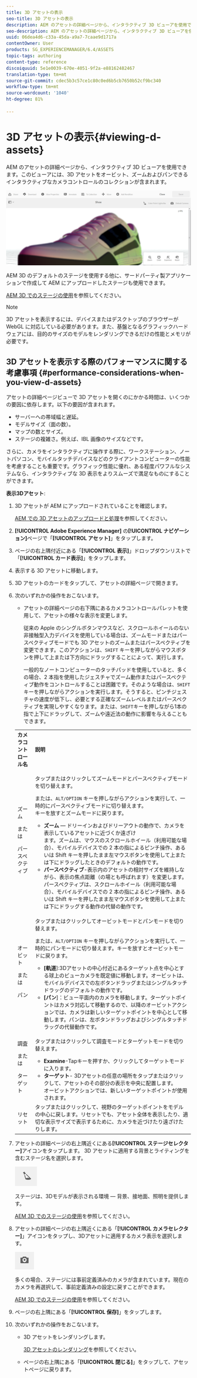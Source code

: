 ```yaml
---
title: 3D アセットの表示
seo-title: 3D アセットの表示
description: AEM のアセットの詳細ページから、インタラクティブ 3D ビューアを使用できます。このビューアには、3D アセットをオービット、ズームおよびパンできるインタラクティブなカメラコントロールのコレクションが含まれます。
seo-description: AEM のアセットの詳細ページから、インタラクティブ 3D ビューアを使用できます。このビューアには、3D アセットをオービット、ズームおよびパンできるインタラクティブなカメラコントロールのコレクションが含まれます。
uuid: 06dea4d6-c33a-45da-a9a7-7caae9d1717a
contentOwner: User
products: SG_EXPERIENCEMANAGER/6.4/ASSETS
topic-tags: authoring
content-type: reference
discoiquuid: 5e1e0039-670e-4051-9f2a-e88162482467
translation-type: tm+mt
source-git-commit: cdec5b3c57ce1c80c0ed6b5cb7650b52cf9bc340
workflow-type: tm+mt
source-wordcount: '1040'
ht-degree: 81%

---
```



# 3D アセットの表示{#viewing-d-assets}

AEM のアセットの詳細ページから、インタラクティブ 3D ビューアを使用できます。このビューアには、3D アセットをオービット、ズームおよびパンできるインタラクティブなカメラコントロールのコレクションが含まれます。

![chlimage_1-16](assets/chlimage_1-16.png)

AEM 3D のデフォルトのステージを使用する他に、サードパーティ製アプリケーションで作成して AEM にアップロードしたステージも使用できます。

[AEM 3D でのステージの使用](/help/sites-classic-ui-authoring/classicui-stages-aem3d.md)を参照してください。

>[!NOTE]
>
>3D アセットを表示するには、デバイスまたはデスクトップのブラウザーが WebGL に対応している必要があります。また、基盤となるグラフィックハードウェアには、目的のサイズのモデルをレンダリングできるだけの性能とメモリが必要です。

## 3D アセットを表示する際のパフォーマンスに関する考慮事項  {#performance-considerations-when-you-view-d-assets}

アセットの詳細ページビューで 3D アセットを開くのにかかる時間は、いくつかの要因に依存します。以下の要因が含まれます。

* サーバーへの帯域幅と遅延。
* モデルサイズ（面の数）。
* マップの数とサイズ。
* ステージの複雑さ。例えば、IBL 画像のサイズなどです。

さらに、カメラをインタラクティブに操作する際に、ワークステーション、ノートパソコン、モバイルタッチデバイスなどのクライアントコンピューターの性能を考慮することも重要です。グラフィック性能に優れ、ある程度パワフルなシステムなら、インタラクティブな 3D 表示をよりスムーズで満足なものにすることができます。

**表示3Dアセット**:

1. 3D アセットが AEM にアップロードされていることを確認します。

   [AEM での 3D アセットのアップロードと処理](/help/sites-classic-ui-authoring/classicui-upload-proc-3d.md)を参照してください。
1. **[!UICONTROL Adobe Experience Manager]** の&#x200B;**[!UICONTROL ナビゲーション]**&#x200B;ページで「**[!UICONTROL アセット]**」をタップします。
1. ページの右上隅付近にある「**[!UICONTROL 表示]**」ドロップダウンリストで「**[!UICONTROL カード表示]**」をタップします。

1. 表示する 3D アセットに移動します。
1. 3D アセットのカードをタップして、アセットの詳細ページで開きます。

1. 次のいずれかの操作をおこないます。

   * アセットの詳細ページの右下隅にあるカメラコントロールパレットを使用して、アセットの様々な表示を変更します。

      従来の Apple のシングルボタンマウスなど、スクロールホイールのない非接触型入力デバイスを使用している場合は、ズームモードまたはパースペクティブモードでも 3D アセットのズームまたはパースペクティブを変更できます。このアクションは、`SHIFT` キーを押しながらマウスボタンを押して上または下方向にドラッグすることによって、実行します。

      一般的なノートコンピューターのタッチパッドを使用していると、多くの場合、2 本指を使用したジェスチャでズーム動作またはパースペクティブ動作をコントロールすることは困難です。そのような場合は、`SHIFT` キーを押しながらアクションを実行します。そうすると、ピンチジェスチャの速度が低下し、必要とする正確なズームレベルまたはパースペクティブを実現しやすくなります。または、`SHIFT`キーを押しながら1本の指で上下にドラッグして、ズームや遠近法の動作に影響を与えることもできます。
   <table> 
    <tbody> 
      <tr> 
      <td><strong>カメラコントロール名</strong><br /> </td> 
      <td><strong>説明</strong></td> 
      </tr> 
      <tr> 
      <td><p>ズーム</p> <p>または</p> <p>パースペクティブ</p> </td> 
      <td><p>タップまたはクリックしてズームモードとパースペクティブモードを切り替えます。</p> <p>または、<code>ALT/OPTION</code> キーを押しながらアクションを実行して、一時的にパースペクティブモードに切り替えます。<br />キーを放すとズームモードに戻ります。</p> 
        <ul> 
        <li><strong>ズーム</strong> — ドリーインおよびドリーアウトの動作で、カメラを表示しているアセットに近づくか遠ざけ<br /> ます。ズームは、マウスのスクロールホイール（利用可能な場合）、モバイルデバイスでの 2 本の指によるピンチ操作、あるいは Shift キーを押したまま左マウスボタンを使用して上または下にドラッグしたときのデフォルトの動作です。</li> 
        <li><strong>パースペクティブ</strong>-表示内のアセットの相対サイズを維持しながら、表示の焦点距離（の場とも呼ばれます）を変更します。パースペクティブは、スクロールホイール（利用可能な場合）、モバイルデバイスでの 2 本の指によるピンチ操作、あるいは Shift キーを押したまま左マウスボタンを使用して上または下にドラッグする動作の代替の動作です。</li> 
        </ul> </td> 
      </tr> 
      <tr> 
      <td><p>オービット</p> <p>または</p> <p>パン</p> </td> 
      <td><p>タップまたはクリックしてオービットモードとパンモードを切り替えます。</p> <p>または、<code>ALT/OPTION</code> キーを押しながらアクションを実行して、一時的にパンモードに切り替えます。キーを放すとオービットモードに戻ります。</p> 
        <ul> 
        <li><strong>[軌道</strong>]:3Dアセットの中心付近にあるターゲット点を中心とする球上のビューカメラを既定値に移動します。オービットは、モバイルデバイスでの左ボタンドラッグまたはシングルタッチドラッグのデフォルトの動作です。</li> 
        <li><strong>[パン</strong>]：ビュー平面内のカメラを移動します。ターゲットポイントはカメラ対応して移動するので、以降のオービットアクションでは、カメラは新しいターゲットポイントを中心として移動します。パンは、左ボタンドラッグおよびシングルタッチドラッグの代替動作です。</li> 
        </ul> </td> 
      </tr> 
      <tr> 
      <td><p>調査</p> <p>または</p> <p>ターゲット</p> </td> 
      <td><p>タップまたはクリックして調査モードとターゲットモードを切り替えます。</p> 
        <ul> 
        <li><strong>Examine</strong>-Tapキーを押すか、クリックしてターゲットモードに入ります。</li> 
        <li><strong>ターゲット</strong>- 3Dアセットの任意の場所をタップまたはクリックして、アセットのその部分の表示を中央に配置します。<br />オービットアクションでは、新しいターゲットポイントが使用されます。</li> 
        </ul> </td> 
      </tr> 
      <tr> 
      <td>リセット</td> 
      <td>タップまたはクリックして、視野のターゲットポイントをモデルの中心に戻します。リセットでも、アセット全体を表示したり、適切な表示サイズで表示するために、カメラを近づけたり遠ざけたりします。<br /></td> 
      </tr> 
    </tbody> 
    </table>

1. アセットの詳細ページの右上隅近くにある&#x200B;**[!UICONTROL ステージセレクター]**&#x200B;アイコンをタップします。 3D アセットに適用する背景とライティングを含むステージ名を選択します。

   ![](do-not-localize/chlimage_1-2.png)

   ステージは、3Dモデルが表示される環境 — 背景、接地面、照明を提供します。

   [AEM 3D でのステージの使用](/help/sites-classic-ui-authoring/classicui-stages-aem3d.md)を参照してください。

1. アセットの詳細ページの右上隅近くにある「**[!UICONTROL カメラセレクター]**」アイコンをタップし、3Dアセットに適用するカメラ表示を選択します。

   ![](do-not-localize/chlimage_1-3.png)

   多くの場合、ステージには事前定義済みのカメラが含まれています。現在のカメラを再選択して、事前定義済みの設定に戻すことができます。

   [AEM 3D でのステージの使用](/help/sites-classic-ui-authoring/classicui-stages-aem3d.md)を参照してください。

1. ページの右上隅にある「**[!UICONTROL 保存]**」をタップします。
1. 次のいずれかの操作をおこないます。

   * 3D アセットをレンダリングします。

      [3D アセットのレンダリング](/help/sites-classic-ui-authoring/classicui-rendering-3d.md)を参照してください。

   * ページの右上隅にある「**[!UICONTROL 閉じる]**」をタップして、アセットページに戻ります。

